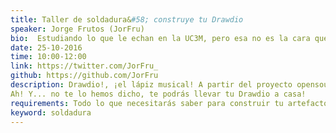 ```yaml
---
title: Taller de soldadura&#58; construye tu Drawdio
speaker: Jorge Frutos (JorFru)
bio:  Estudiando lo que le echan en la UC3M, pero esa no es la cara que le gusta de la ingeniería. Lo que le mola es crear, compartir y aprender con la tecnología, sobre todo en el mundillo maker. Y a parte de la tecnología le mola el Taekwondo y la música&#58; los instrumentos musicales y los altavoces... Le encantan los altavoces.
date: 25-10-2016
time: 10:00-12:00
link: https://twitter.com/JorFru_
github: https://github.com/JorFru
description: Drawdio!, ¡el lápiz musical! A partir del proyecto opensource de [Jay Silver](http://web.media.mit.edu/~silver/drawdio/), los chicos de UC3Music han hecho algunas modificaciones para tener más volumen de sonido, una PCB muy fácil de soldar y preparada para principiantes. Aunque lo del sonido dulce y harmonioso se les ha ido de las manos... Descubre el proyecto en [GitHub](https://github.com/UC3Music/drawdio/)
Ah! Y... no te lo hemos dicho, te podrás llevar tu Drawdio a casa!
requirements: Todo lo que necesitarás saber para construir tu artefacto sonoro te lo enseñaremos nosotros.
keyword: soldadura
---
```


